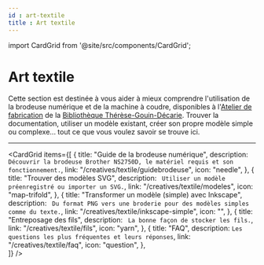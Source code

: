 ```yaml
---
id : art-textile
title : Art textile
---
```


import CardGrid from '@site/src/components/CardGrid';
 
# Art textile

Cette section est destinée à vous aider à mieux comprendre l'utilisation de la brodeuse numérique et de la machine à coudre, disponibles à l'[Atelier de fabrication](../espaces/ateliers.md) de la [Bibliothèque Thérèse-Gouin-Décarie](https://bib.umontreal.ca/espaces/#tgd). Trouver la documentation, utiliser un modèle existant, créer son propre modèle simple ou complexe... tout ce que vous voulez savoir se trouve ici.

---
 
 
<CardGrid
  items={[
    {
      title: "Guide de la brodeuse numérique",
      description: `
      Découvrir la brodeuse Brother NS2750D, le matériel requis et son fonctionnement.`,
      link: "/creatives/textile/guidebrodeuse",
      icon: "needle",
    },
    {
      title: "Trouver des modèles SVG",
      description: `
      Utiliser un modèle préenregistré ou importer un SVG.`,
      link: "/creatives/textile/modeles",
      icon: "map-trifold",
    },
    {
      title: "Transformer un modèle (simple) avec Inkscape",
      description: `
      Du format PNG vers une broderie pour des modèles simples comme du texte.`,
      link: "/creatives/textile/inkscape-simple",
      icon: "",
    },
   {
      title: "Entreposage des fils",
      description: ` La bonne façon de stocker les fils.`,
      link: "/creatives/textile/fils",
      icon: "yarn",
    },
  {
      title: "FAQ",
      description: `Les questions les plus fréquentes et leurs réponses`,
      link: "/creatives/textile/faq",
      icon: "question",
    },  
  ]}
/>
<!--  

     {
      title: "Transformer un modèle (complexe) avec Inkscape",
      description: `
      Du format PNG vers une broderie pour des finitions plus soignées.`,
      link: "à insérer",
      icon: "",
      }, -->